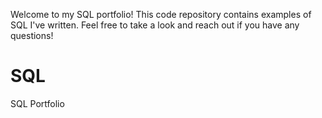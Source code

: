 Welcome to my SQL portfolio! This code repository contains examples of SQL I've written. Feel free to take a look and reach out if you have any questions!
# SQL
SQL Portfolio
